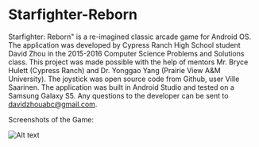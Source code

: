 # Starfighter-Reborn

Starfighter: Reborn&quot; is a re-imagined classic arcade game for Android OS. The application was developed 
by Cypress Ranch High School student David Zhou in the 2015-2016 Computer Science Problems and Solutions class. 
This project was made possible with the help of mentors Mr. Bryce Hulett (Cypress Ranch) and Dr. Yonggao Yang 
(Prairie View A&amp;M University). The joystick was open source code from Github, user Ville Saarinen. The application 
was built in Android Studio and tested on a Samsung Galaxy S5. Any questions to the developer can be sent to 
davidzhouabc@gmail.com.

Screenshots of the Game:

![Alt text](https://github.com/davidzhou9/Starfighter-Reborn/tree/master/screenshots/homescreen.png?raw=true "Home Screen")

